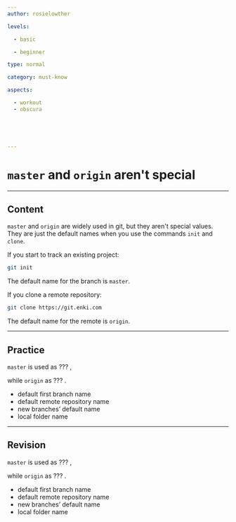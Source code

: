```yaml
---
author: rosielowther

levels:

  - basic

  - beginner

type: normal

category: must-know

aspects:

  - workout
  - obscura





---
```


# `master` and `origin` aren't special

---
## Content

`master` and `origin` are widely used in git, but they aren't special values. They are just the default names when you use the commands `init` and `clone`.

If you start to track an existing project:
```bash
git init
```
The default name for the branch is `master`.

If you clone a remote repository:
```bash
git clone https://git.enki.com
```
The default name for the remote is `origin`.

---
## Practice

`master` is used as ??? ,

while `origin` as ??? .

* default first branch name
* default remote repository name
* new branches’ default name
* local folder name

---
## Revision

`master` is used as ??? ,

while `origin` as ??? .

* default first branch name
* default remote repository name
* new branches’ default name
* local folder name

 
 
 
